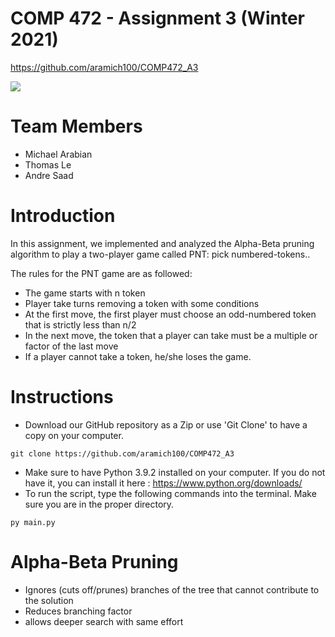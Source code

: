 # COMP 472 - Assignment 3 (Winter 2021)
https://github.com/aramich100/COMP472_A3

<img src="https://fas.concordia.ca/adfs/portal/logo/logo.png?id=728F70A3E333A7E7AB58C4185D855224308D7AA511313D14AFF478183F60D900">
 
 
# Team Members
- Michael Arabian
- Thomas Le
- Andre Saad


# Introduction
In this assignment, we implemented and analyzed the Alpha-Beta pruning algorithm to play a two-player game called
PNT: pick numbered-tokens..

The rules for the PNT game are as followed:
- The game starts with n token
- Player take turns removing a token with some conditions
- At the first move, the first player must choose an odd-numbered token that is strictly less than n/2
- In the next move, the token that a player can take must be a multiple or factor of the last move
- If a player cannot take a token, he/she loses the game.

# Instructions
  
- Download our GitHub repository as a Zip or use 'Git Clone' to have a copy on your computer. <br />
```
git clone https://github.com/aramich100/COMP472_A3

```
- Make sure to have Python 3.9.2 installed on your computer. If you do not have it, you can install it here : https://www.python.org/downloads/  <br />
- To run the script, type the following commands into the terminal. Make sure you are in the proper directory.

```
py main.py 
```

# Alpha-Beta Pruning
- Ignores (cuts off/prunes) branches of the tree that cannot contribute to the solution
- Reduces branching factor
- allows deeper search with same effort

